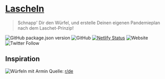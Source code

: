 # [Lascheln](https://lascheln.armselig.net/)

> Schnapp' Dir den Würfel, und erstelle Deinen eigenen Pandemieplan nach dem Laschet-Prinzip!

![GitHub package.json version](https://img.shields.io/github/package-json/v/armselig/lascheln) ![GitHub](https://img.shields.io/github/license/armselig/lascheln) [![Netlify Status](https://api.netlify.com/api/v1/badges/0e46f404-6b58-477a-8d95-7f3b09426d56/deploy-status)](https://app.netlify.com/sites/lascheln/deploys) ![Website](https://img.shields.io/website?down_message=down&up_message=up&url=https%3A%2F%2Flascheln.armselig.net%2F) ![Twitter Follow](https://img.shields.io/twitter/follow/armselig?style=social)

## Inspiration

![Würfeln mit Armin](https://lascheln.armselig.net/assets/images/wuerfeln-mit-armin.jpg)
Quelle: [r/de](https://www.reddit.com/r/de/comments/mkt3a8/w%C3%BCrfeln_mit_armin_erstelle_deinen_eigenen/)

